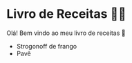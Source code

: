 # Livro de Receitas :woman_cook:

Olá! Bem vindo ao meu livro de receitas :wave:

* Strogonoff de frango
* Pavê
